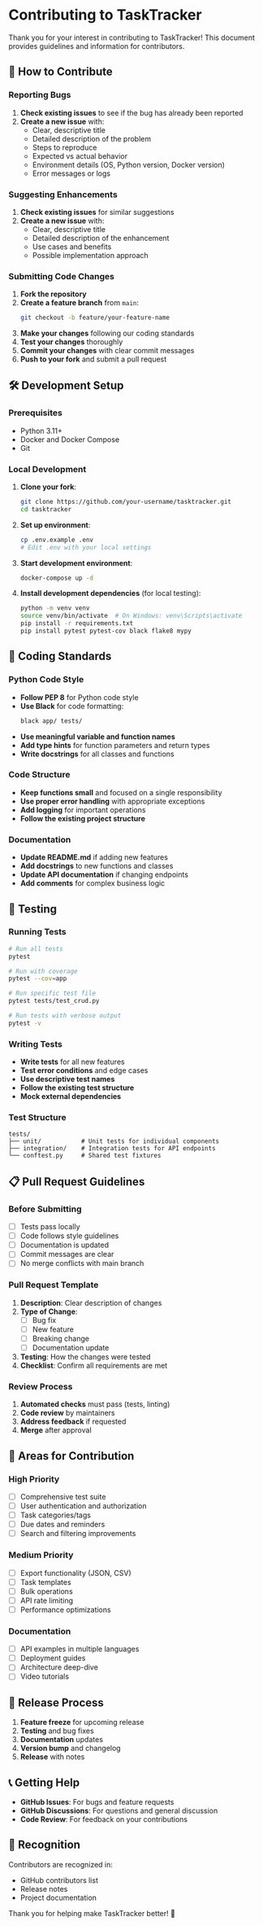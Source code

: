 # Contributing to TaskTracker

Thank you for your interest in contributing to TaskTracker! This document provides guidelines and information for contributors.

## 🤝 How to Contribute

### Reporting Bugs

1. **Check existing issues** to see if the bug has already been reported
2. **Create a new issue** with:
   - Clear, descriptive title
   - Detailed description of the problem
   - Steps to reproduce
   - Expected vs actual behavior
   - Environment details (OS, Python version, Docker version)
   - Error messages or logs

### Suggesting Enhancements

1. **Check existing issues** for similar suggestions
2. **Create a new issue** with:
   - Clear, descriptive title
   - Detailed description of the enhancement
   - Use cases and benefits
   - Possible implementation approach

### Submitting Code Changes

1. **Fork the repository**
2. **Create a feature branch** from `main`:
   ```bash
   git checkout -b feature/your-feature-name
   ```
3. **Make your changes** following our coding standards
4. **Test your changes** thoroughly
5. **Commit your changes** with clear commit messages
6. **Push to your fork** and submit a pull request

## 🛠️ Development Setup

### Prerequisites

- Python 3.11+
- Docker and Docker Compose
- Git

### Local Development

1. **Clone your fork**:
   ```bash
   git clone https://github.com/your-username/tasktracker.git
   cd tasktracker
   ```

2. **Set up environment**:
   ```bash
   cp .env.example .env
   # Edit .env with your local settings
   ```

3. **Start development environment**:
   ```bash
   docker-compose up -d
   ```

4. **Install development dependencies** (for local testing):
   ```bash
   python -m venv venv
   source venv/bin/activate  # On Windows: venv\Scripts\activate
   pip install -r requirements.txt
   pip install pytest pytest-cov black flake8 mypy
   ```

## 📝 Coding Standards

### Python Code Style

- **Follow PEP 8** for Python code style
- **Use Black** for code formatting:
  ```bash
  black app/ tests/
  ```
- **Use meaningful variable and function names**
- **Add type hints** for function parameters and return types
- **Write docstrings** for all classes and functions

### Code Structure

- **Keep functions small** and focused on a single responsibility
- **Use proper error handling** with appropriate exceptions
- **Add logging** for important operations
- **Follow the existing project structure**

### Documentation

- **Update README.md** if adding new features
- **Add docstrings** to new functions and classes
- **Update API documentation** if changing endpoints
- **Add comments** for complex business logic

## 🧪 Testing

### Running Tests

```bash
# Run all tests
pytest

# Run with coverage
pytest --cov=app

# Run specific test file
pytest tests/test_crud.py

# Run tests with verbose output
pytest -v
```

### Writing Tests

- **Write tests** for all new features
- **Test error conditions** and edge cases
- **Use descriptive test names**
- **Follow the existing test structure**
- **Mock external dependencies**

### Test Structure

```
tests/
├── unit/           # Unit tests for individual components
├── integration/    # Integration tests for API endpoints
└── conftest.py     # Shared test fixtures
```

## 📋 Pull Request Guidelines

### Before Submitting

- [ ] Tests pass locally
- [ ] Code follows style guidelines
- [ ] Documentation is updated
- [ ] Commit messages are clear
- [ ] No merge conflicts with main branch

### Pull Request Template

1. **Description**: Clear description of changes
2. **Type of Change**:
   - [ ] Bug fix
   - [ ] New feature
   - [ ] Breaking change
   - [ ] Documentation update
3. **Testing**: How the changes were tested
4. **Checklist**: Confirm all requirements are met

### Review Process

1. **Automated checks** must pass (tests, linting)
2. **Code review** by maintainers
3. **Address feedback** if requested
4. **Merge** after approval

## 🎯 Areas for Contribution

### High Priority

- [ ] Comprehensive test suite
- [ ] User authentication and authorization
- [ ] Task categories/tags
- [ ] Due dates and reminders
- [ ] Search and filtering improvements

### Medium Priority

- [ ] Export functionality (JSON, CSV)
- [ ] Task templates
- [ ] Bulk operations
- [ ] API rate limiting
- [ ] Performance optimizations

### Documentation

- [ ] API examples in multiple languages
- [ ] Deployment guides
- [ ] Architecture deep-dive
- [ ] Video tutorials

## 🚀 Release Process

1. **Feature freeze** for upcoming release
2. **Testing** and bug fixes
3. **Documentation** updates
4. **Version bump** and changelog
5. **Release** with notes

## 📞 Getting Help

- **GitHub Issues**: For bugs and feature requests
- **GitHub Discussions**: For questions and general discussion
- **Code Review**: For feedback on your contributions

## 🙏 Recognition

Contributors are recognized in:
- GitHub contributors list
- Release notes
- Project documentation

Thank you for helping make TaskTracker better! 🚀
